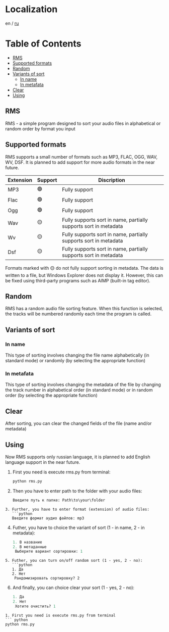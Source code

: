 # Localization
en / [ru](README.ru.md)

# Table of Contents
- [RMS](#rms)
- [Supported formats](#supported-formats)
- [Random](#random)
- [Variants of sort](#variants-of-sort)
	- [In name](#in-name)
	- [In metafata](#in-metadata)
- [Clear](#clear)
- [Using](#using)

## RMS
RMS - a simple program designed to sort your audio files in alphabetical or random order by format you input

## Supported formats
RMS supports a small number of formats such as MP3, FLAC, OGG, WAV, WV, DSF. It is planned to add support for more audio formats in the near future.

| Extension | Support | Discription                                                      |
| --------- | ------- | ---------------------------------------------------------------- |
| MP3       | 🟢      | Fully support                                                    |
| Flac      | 🟢      | Fully support                                                    |
| Ogg       | 🟢      | Fully support                                                    |
| Wav       | 🟡      | Fully supports sort in name, partially supports sort in metadata |
| Wv        | 🟡      | Fully supports sort in name, partially supports sort in metadata |
| Dsf       | 🟡      | Fully supports sort in name, partially supports sort in metadata |

Formats marked with 🟡 do not fully support sorting in metadata. The data is written to a file, but Windows Explorer does not display it. However, this can be fixed using third-party programs such as AIMP (built-in tag editor).
## Random
RMS has a random audio file sorting feature. When this function is selected, the tracks will be numbered randomly each time the program is called.
## Variants of sort

### In name
This type of sorting involves changing the file name alphabetically (in standard mode) or randomly (by selecting the appropriate function)
### In metafata
This type of sorting involves changing the metadata of the file by changing the track number in alphabetical order (in standard mode) or in random order (by selecting the appropriate function)
## Clear
After sorting, you can clear the changed fields of the file (name and/or metadata)

## Using
Now RMS supports only russian language, it is planned to add English language support in the near future.

1. First you need is execute rms.py from terminal:
   ``` python
   python rms.py
   ```
2. Then you have to enter path to the folder with your audio files:
   ```python
   Введите путь к папке: Path\to\your\folder
```
3. Further, you have to enter format (extension) of audio files:
   ```python
   Введите формат аудио файлов: mp3
```
4. Futher, you have to choice the variant of sort (1 - in name, 2 - in metadata):
   ```python
   1. В название
   2. В метаданные
	Выберите вариант сортировки: 1
```
5. Futher, you can turn on/off random sort (1 - yes, 2 - no):
   ```python
   1. Да
   2. Нет
	Рандомизировать сортировку? 2
```
6. And finally, you can choice clear your sort (1 - yes, 2 - no):
   ```python
   1. Да
   2. Нет
	Хотите очистить? 1
```
1. First you need is execute rms.py from terminal
``` python
python rms.py
```
